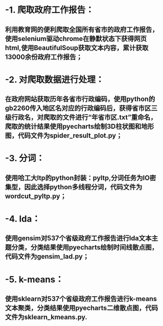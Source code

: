 # -1. 爬取政府工作报告：
## 利用教育网的便利爬取全国所有省市的政府工作报告，使用selenium驱动chrome在静默状态下获得网页html,使用BeautifulSoup获取文本内容，累计获取13000余份政府工作报告；

# -2. 对爬取数据进行处理：
## 在政府网站获取历年各省市行政编码，使用python的gb2260传入地区名对应的行政编码后，获得省市区三级行政名，对爬取的文件进行“年省市区.txt”重命名，爬取的统计结果使用pyecharts绘制3D柱状图和地形图，代码文件为spider_result_plot.py；

# -3. 分词：
## 使用哈工大ltp的python封装：pyltp,分词任务为IO密集型，因此选择python多线程分词，代码文件为wordcut_pyltp.py；

# -4. lda：
## 使用gensim对537个省级政府工作报告进行lda文本主题分类，分类结果使用pyecharts绘制时间线散点图，代码文件为gensim_lad.py；

# -5. k-means：
## 使用sklearn对537个省级政府工作报告进行k-means文本聚类，分类结果使用pyecharts二维散点图，代码文件为sklearn_kmeans.py.
